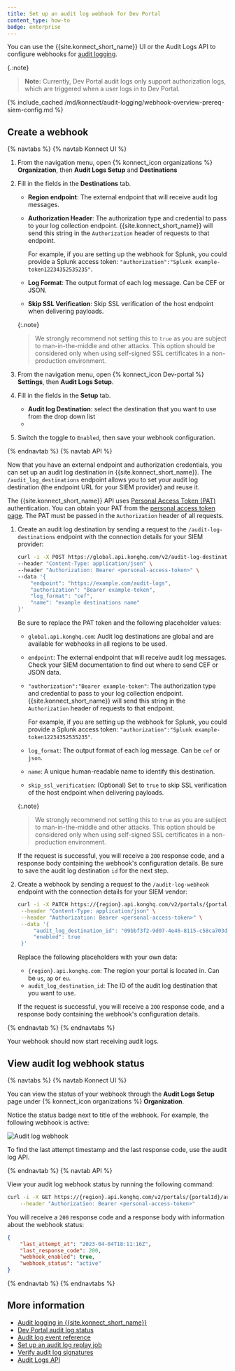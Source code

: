 ```yaml
---
title: Set up an audit log webhook for Dev Portal
content_type: how-to
badge: enterprise
---
```


You can use the {{site.konnect_short_name}} UI or the Audit Logs API to configure webhooks for [audit logging](/konnect/dev-portal/audit-logging/). 

{.:note}
> **Note:** Currently, Dev Portal audit logs only support authorization logs, which are triggered when a user logs in to Dev Portal.

{% include_cached /md/konnect/audit-logging/webhook-overview-prereq-siem-config.md %}


## Create a webhook

{% navtabs %}
{% navtab Konnect UI %}
1. From the navigation menu, open {% konnect_icon organizations %} **Organization**, then **Audit Logs Setup** and **Destinations**
1. Fill in the fields in the **Destinations** tab. <!--explain why-->
   * **Region endpoint**: The external endpoint that will receive audit log messages. 
   * **Authorization Header**: The authorization type and credential to pass to your log collection endpoint. 
    {{site.konnect_short_name}} will send this string in the `Authorization` header of requests to that endpoint.

     For example, if you are setting up the webhook for Splunk, you could provide a Splunk access token: 
     `"authorization":"Splunk example-token12234352535235"`.
        
    * **Log Format**: The output format of each log message. Can be CEF or JSON.
    * **Skip SSL Verification**: Skip SSL verification of the host endpoint when delivering payloads.

     {:.note}
     > We strongly recommend not setting this to `true` as you are subject to man-in-the-middle and other attacks. This option should be considered only when using self-signed SSL certificates in a non-production environment.
1. From the navigation menu, open {% konnect_icon Dev-portal %} **Settings**, then **Audit Logs Setup**.
1. Fill in the fields in the **Setup** tab.
    * **Audit log Destination**: select the destination that you want to use from the drop down list
    * 
1. Switch the toggle to `Enabled`, then save your webhook configuration.

{% endnavtab %}
{% navtab API %}

Now that you have an external endpoint and authorization credentials, you can set up an audit log destination in {{site.konnect_short_name}}. The `/audit_log_destinations` endpoint allows you to set your audit log destination (the endpoint URL for your SIEM provider) and reuse it. 

The {{site.konnect_short_name}} API uses [Personal Access Token (PAT)](/konnect/api/#authentication) authentication. You can obtain your PAT from the [personal access token page](https://cloud.konghq.com/global/account/tokens). The PAT must be passed in the `Authorization` header of all requests.

1. Create an audit log destination by sending a request to the `/audit-log-destinations` endpoint with the connection details for your SIEM provider:

    ```sh
    curl -i -X POST https://global.api.konghq.com/v2/audit-log-destinations \
    --header "Content-Type: application/json" \
    --header "Authorization: Bearer <personal-access-token>" \
    --data '{
        "endpoint": "https://example.com/audit-logs",
        "authorization": "Bearer example-token",
        "log_format": "cef",
        "name": "example destinations name"
    }'
    ```

    Be sure to replace the PAT token and the following placeholder values:
    * `global.api.konghq.com`: Audit log destinations are global and are available for webhooks in all regions to be used.
    * `endpoint`: The external endpoint that will receive audit log messages. Check your SIEM documentation to find out where to send CEF or JSON data.
    * `"authorization":"Bearer example-token"`: The authorization type and credential to pass to your log collection endpoint. 
    {{site.konnect_short_name}} will send this string in the `Authorization` header of requests to that endpoint.

        For example, if you are setting up the webhook for Splunk, you could provide a Splunk access token: `"authorization":"Splunk example-token12234352535235"`.

    * `log_format`: The output format of each log message. Can be `cef` or `json`.
    * `name`: A unique human-readable name to identify this destination.
    * `skip_ssl_verification`: (Optional) Set to `true` to skip SSL verification of the host endpoint when delivering payloads.

    {:.note}
    > We strongly recommend not setting this to `true` as you are subject to man-in-the-middle and other attacks. This option should be considered only when using self-signed SSL certificates in a non-production environment.

    If the request is successful, you will receive a `200` response code, and a response body containing the webhook's configuration details. Be sure to save the audit log destination `id` for the next step. 

1. Create a webhook by sending a request to the `/audit-log-webhook` endpoint with the connection details for your SIEM vendor:

    ```sh
    curl -i -X PATCH https://{region}.api.konghq.com/v2/portals/{portalId}/audit-log-webhook \
     --header "Content-Type: application/json" \
     --header "Authorization: Bearer <personal-access-token>" \
     --data '{
         "audit_log_destination_id": "09bbf3f2-9d07-4e46-8115-c58ca703d00e",
         "enabled": true
     }'
    ```

    Replace the following placeholders with your own data:
    * `{region}.api.konghq.com`: The region your portal is located in. Can be `us`, `ap` or `eu`.
    * `audit_log_destination_id`: The ID of the audit log destination that you want to use.

    If the request is successful, you will receive a `200` response code, and a response body containing the webhook's configuration details.

{% endnavtab %}
{% endnavtabs %}

Your webhook should now start receiving audit logs.

## View audit log webhook status

{% navtabs %}
{% navtab Konnect UI %}

You can view the status of your webhook through the **Audit Logs Setup** page under
{% konnect_icon organizations %} **Organization**.

Notice the status badge next to title of the webhook. For example, the following webhook is active:

![Audit log webhook](/assets/images/products/konnect/audit-logs/konnect-audit-log-webhook.png)

To find the last attempt timestamp and the last response code, use the audit log API.

{% endnavtab %}
{% navtab API %}

View your audit log webhook status by running the following command:

```sh
curl -i -X GET https://{region}.api.konghq.com/v2/portals/{portalId}/audit-log-webhook/status \
    --header "Authorization: Bearer <personal-access-token>"
```

You will receive a `200` response code and a response body with information about the webhook status:

```json
{
    "last_attempt_at": "2023-04-04T18:11:16Z",
    "last_response_code": 200,
    "webhook_enabled": true,
    "webhook_status": "active"
}
```

{% endnavtab %}
{% endnavtabs %}


## More information
* [Audit logging in {{site.konnect_short_name}}](/konnect/dev-portal/audit-logging/)
* [Dev Portal audit log status](/konnect/dev-portal/audit-logging/webhook-status/)
* [Audit log event reference](/konnect/dev-portal/audit-logging/reference/)
* [Set up an audit log replay job](/konnect/dev-portal/audit-logging/replay-job/)
* [Verify audit log signatures](/konnect/dev-portal/audit-logging/verify-signatures/)
* [Audit Logs API](/konnect/api/audit-logs/latest/)

